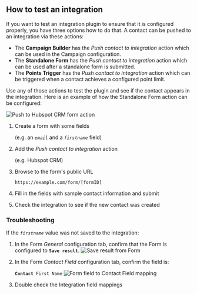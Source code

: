 ## How to test an integration

If you want to test an integration plugin to ensure that it is configured properly, you have three options how to do that. A contact can be pushed to an integration via these actions:

- The **Campaign Builder** has the _Push contact to integration_ action which can be used in the Campaign configuration.
- The **Standalone Form** has the _Push contact to integration_ action which can be used after a standalone form is submitted.
- The **Points Trigger** has the _Push contact to integration_ action which can be triggered when a contact achieves a configured point limit.

Use any of those actions to test the plugin and see if the contact appears in the integration. Here is an example of how the Standalone Form action can be configured:

![Push to Hubspot CRM form action](media/plugins-push-to-hubspot-crm-form-action.png "Push to Hubspot CRM from Form action")

1. Create a form with some fields

    (e.g. an _`email`_ and a _`firstname`_ field)

1. Add the _Push contact to integration_ action

    (e.g. Hubspot CRM)

1. Browse to the form's public URL

    `https://example.com/form/[formID]`

1. Fill in the fields with sample contact information and submit
1. Check the integration to see if the new contact was created

### Troubleshooting

If the _`firstname`_ value was not saved to the integration:

1. In the Form _General_ configuration tab, confirm that the Form is configured to **`Save result`**.
    ![Save result from Form](media/form-save-result.png "Save result from Form")

1. In the Form _Contact Field_ configuration tab, confirm the field is:

    **`Contact`**` First Name`
    ![Form field to Contact Field mapping](media/form-contact-field-mapping.png "Map a Form field to a Contact Field")

1. Double check the Integration field mappings

